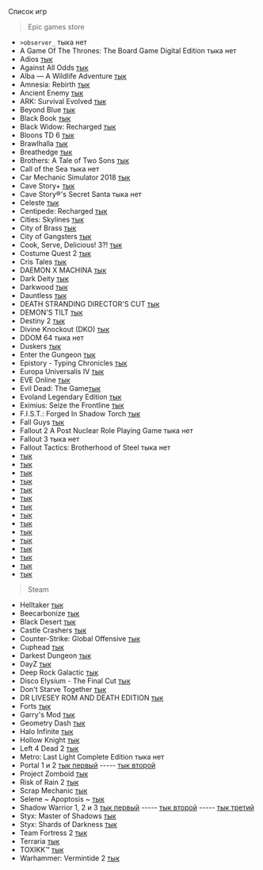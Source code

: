 Список игр

>Epic games store
+ ```>observer_``` тыка нет
+  A Game Of The Thrones: The Board Game Digital Edition тыка нет
+ Adios [тык](https://launcher.store.epicgames.com/ru/p/adios-b378b4)
+ Against All Odds [тык](https://launcher.store.epicgames.com/ru/p/against-all-odds-409105)
+ Alba — A Wildlife Adventure [тык](https://launcher.store.epicgames.com/ru/p/alba-a-wildlife-adventure-93736a)
+ Amnesia: Rebirth [тык](https://launcher.store.epicgames.com/ru/p/amnesia-rebirth)
+ Ancient Enemy [тык](https://launcher.store.epicgames.com/ru/p/ancient-enemy)
+ ARK: Survival Evolved [тык](https://launcher.store.epicgames.com/ru/p/ark)
+ Beyond Blue [тык](https://launcher.store.epicgames.com/ru/p/beyond-blue)
+ Black Book [тык](https://launcher.store.epicgames.com/ru/p/black-book)
+ Black Widow: Recharged [тык](https://launcher.store.epicgames.com/ru/p/black-widow-recharged)
+ Bloons TD 6 [тык](https://launcher.store.epicgames.com/ru/p/bloons-td-6-bf95a0)
+ Brawlhalla [тык](https://launcher.store.epicgames.com/ru/p/brawlhalla)
+ Breathedge [тык](https://launcher.store.epicgames.com/ru/p/breathedge)
+ Brothers: A Tale of Two Sons [тык](https://launcher.store.epicgames.com/ru/p/brothers-a-tale-of-two-sons)
+ Call of the Sea тыка нет
+ Car Mechanic Simulator 2018 [тык](https://launcher.store.epicgames.com/ru/p/car-mechanic-simulator-2018)
+ Cave Story+ [тык](https://launcher.store.epicgames.com/ru/p/cave-story-plus)
+ Cave Story®'s Secret Santa тыка нет
+ Celeste [тык](https://launcher.store.epicgames.com/ru/p/celeste)
+ Centipede: Recharged [тык](https://launcher.store.epicgames.com/ru/p/centipede-recharged)
+ Cities: Skylines [тык](https://launcher.store.epicgames.com/ru/p/cities-skylines)
+ City of Brass [тык](https://launcher.store.epicgames.com/ru/p/city-of-brass)
+ City of Gangsters [тык](https://launcher.store.epicgames.com/ru/p/city-of-gangsters-6c2974)
+ Cook, Serve, Delicious! 3?! [тык](https://launcher.store.epicgames.com/ru/p/cook-serve-delicious-3-fb9aae)
+ Costume Quest 2 [тык](https://launcher.store.epicgames.com/ru/p/costume-quest-2)
+ Cris Tales [тык](https://launcher.store.epicgames.com/ru/p/cris-tales)
+ DAEMON X MACHINA [тык](https://launcher.store.epicgames.com/ru/p/daemon-x-machina)
+ Dark Deity [тык](https://launcher.store.epicgames.com/ru/p/dark-deity-0b08d1)
+ Darkwood [тык](https://launcher.store.epicgames.com/ru/p/darkwood-fa73bd)
+ Dauntless [тык](https://launcher.store.epicgames.com/ru/p/dauntless)
+ DEATH STRANDING DIRECTOR'S CUT [тык](https://launcher.store.epicgames.com/ru/p/death-stranding-directors-cut)
+ DEMON'S TILT [тык](https://launcher.store.epicgames.com/ru/p/demons-tilt)
+ Destiny 2 [тык](https://launcher.store.epicgames.com/ru/p/destiny-2)
+ Divine Knockout (DKO) [тык](https://launcher.store.epicgames.com/ru/p/divine-knockout)
+ DDOM 64 тыка нет
+ Duskers [тык](https://launcher.store.epicgames.com/ru/p/duskers-672fdc)
+ Enter the Gungeon [тык](https://launcher.store.epicgames.com/ru/p/enter-the-gungeon)
+ Epistory - Typing Chronicles [тык](https://launcher.store.epicgames.com/ru/p/epistory-typing-chronicles-445794)
+ Europa Universalis IV [тык](https://launcher.store.epicgames.com/ru/p/europa-universalis-iv)
+ EVE Online [тык](https://launcher.store.epicgames.com/ru/p/eve-online)
+ Evil Dead: The Game[тык](https://launcher.store.epicgames.com/ru/p/evil-dead-the-game)
+ Evoland Legendary Edition [тык](https://launcher.store.epicgames.com/ru/p/evoland-legendary-edition-5753ec)
+ Eximius: Seize the Frontline [тык](https://launcher.store.epicgames.com/ru/p/eximius-seize-the-frontline)
+ F.I.S.T.: Forged In Shadow Torch [тык](https://launcher.store.epicgames.com/ru/p/fist-forged-in-shadow-torch)
+ Fall Guys [тык](https://launcher.store.epicgames.com/ru/p/fall-guys)
+ Fallout 2 A Post Nuclear Role Playing Game тыка нет
+ Fallout 3 тыка нет
+ Fallout Tactics: Brotherhood of Steel тыка нет
+  [тык]()
+  [тык]()
+  [тык]()
+  [тык]()
+  [тык]()
+  [тык]()
+  [тык]()
+  [тык]()
+  [тык]()
+  [тык]()
+  [тык]()
+  [тык]()
+  [тык]()
+  [тык]()
+  [тык]()


>Steam
+ Helltaker [тык](https://store.steampowered.com/app/1289310/Helltaker/)
+ Beecarbonize [тык](https://store.steampowered.com/app/2486750/Beecarbonize/)
+ Black Desert [тык](https://store.steampowered.com/app/582660/Black_Desert/)
+ Castle Crashers [тык](https://store.steampowered.com/app/204360/Castle_Crashers/)
+ Counter-Strike: Global Offensive [тык](https://store.steampowered.com/app/730/CounterStrike_Global_Offensive/)
+ Cuphead [тык](https://store.steampowered.com/app/268910/Cuphead/)
+ Darkest Dungeon [тык](https://store.steampowered.com/app/262060/Darkest_Dungeon/)
+ DayZ [тык](https://store.steampowered.com/app/221100/DayZ/)
+ Deep Rock Galactic [тык](https://store.steampowered.com/app/548430/Deep_Rock_Galactic/)
+ Disco Elysium - The Final Cut [тык](https://store.steampowered.com/app/632470/Disco_Elysium__The_Final_Cut/)
+ Don't Starve Together [тык](https://store.steampowered.com/app/322330/Dont_Starve_Together/)
+ DR LIVESEY ROM AND DEATH EDITION [тык](https://store.steampowered.com/app/2181930/DR_LIVESEY_ROM_AND_DEATH_EDITION/)
+ Forts [тык](https://store.steampowered.com/app/410900/Forts/)
+ Garry's Mod [тык](https://store.steampowered.com/app/4000/Garrys_Mod/)
+ Geometry Dash [тык](https://store.steampowered.com/app/322170/Geometry_Dash/)
+ Halo Infinite [тык](https://store.steampowered.com/app/1240440/Halo_Infinite/)
+ Hollow Knight [тык](https://store.steampowered.com/app/367520/Hollow_Knight/)
+ Left 4 Dead 2 [тык](https://store.steampowered.com/app/550/Left_4_Dead_2/)
+ Metro: Last Light Complete Edition тыка нет
+ Portal 1 и 2 [тык первый](https://store.steampowered.com/app/400/Portal/) ----- [тык второй](https://store.steampowered.com/app/620/Portal_2/)
+ Project Zomboid [тык](https://store.steampowered.com/app/108600/Project_Zomboid/)
+ Risk of Rain 2 [тык](https://store.steampowered.com/app/632360/Risk_of_Rain_2/)
+ Scrap Mechanic [тык](https://store.steampowered.com/app/387990/Scrap_Mechanic/)
+ Selene ~ Apoptosis ~ [тык](https://store.steampowered.com/app/1398210/Selene_Apoptosis/)
+ Shadow Warrior 1, 2 и 3 [тык первый](https://store.steampowered.com/app/233130/Shadow_Warrior/) ----- [тык второй](https://store.steampowered.com/app/324800/Shadow_Warrior_2/) ----- [тык третий](https://store.steampowered.com/app/1036890/Shadow_Warrior_3_Definitive_Edition/)
+ Styx: Master of Shadows [тык](https://store.steampowered.com/app/242640/Styx_Master_of_Shadows/)
+ Styx: Shards of Darkness [тык](https://store.steampowered.com/app/355790/Styx_Shards_of_Darkness/)
+ Team Fortress 2 [тык](https://store.steampowered.com/app/440/Team_Fortress_2/)
+ Terraria [тык](https://store.steampowered.com/app/105600/Terraria/)
+ TOXIKK™ [тык](https://store.steampowered.com/app/324810/TOXIKK/)
+ Warhammer: Vermintide 2 [тык](https://store.steampowered.com/app/552500/Warhammer_Vermintide_2/)


